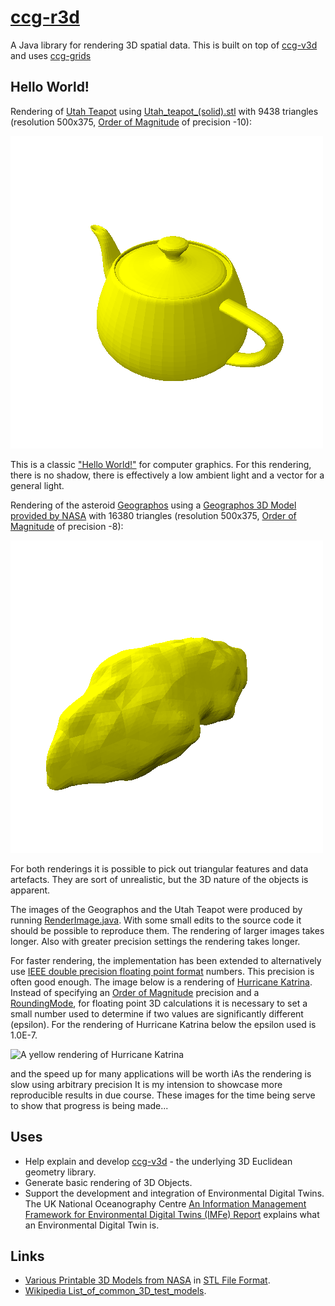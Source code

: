 # [ccg-r3d](https://github.com/agdturner/ccg-r3d)
A Java library for rendering 3D spatial data. This is built on top of [ccg-v3d]((https://github.com/agdturner/ccg-v3d)) and uses [ccg-grids]((https://github.com/agdturner/ccg-grids))

## Hello World!
Rendering of [Utah Teapot](https://en.wikipedia.org/wiki/Utah_teapot) using [Utah_teapot_(solid).stl](data/Utah_teapot_(solid).stl) with 9438 triangles (resolution 500x375, [Order of Magnitude](https://en.wikipedia.org/wiki/Order_of_magnitude) of precision -10):

<img alt="A yellow rendering of the Utah Teapot" src="data/output/Utah_teapot_(solid)/oom=-10/lighting(i=0.2673_j=0.5345_k=0.8018)/Utah_teapot_(solid)_500x500_pt(i=-12.3089_j=13.0269_k=17.2189)_lighting(i=0.2673_j=0.5345_k=0.8018)_oom=-10.png" />

This is a classic ["Hello World!"](https://en.wikipedia.org/wiki/%22Hello,_World!%22_program) for computer graphics. For this rendering, there is no shadow, there is effectively a low ambient light and a vector for a general light.  

Rendering of the asteroid [Geographos](https://en.wikipedia.org/wiki/1620_Geographos) using a [Geographos 3D Model provided by NASA](https://nasa3d.arc.nasa.gov/detail/geographos) with 16380 triangles (resolution 500x375, [Order of Magnitude](https://en.wikipedia.org/wiki/Order_of_magnitude) of precision -8):

<img alt="A yellow rendering of Geographos" src="data/output/geographos/files/oom=-8/lighting(i=-0.2673_j=-0.5345_k=-0.8018)/1620geographos_500x500_pt(i=-3.3194_j=3.4588_k=-3.4339)_lighting(i=-0.2673_j=-0.5345_k=-0.8018)_oom=-8.png" />

For both renderings it is possible to pick out triangular features and data artefacts. They are sort of unrealistic, but the 3D nature of the objects is apparent.

The images of the Geographos and the Utah Teapot were produced by running [RenderImage.java](https://github.com/agdturner/ccg-r3d/tree/main/src/main/java/uk/ac/leeds/ccg/r3d/RenderImage.java). With some small edits to the source code it should be possible to reproduce them. The rendering of larger images takes longer. Also with greater precision settings the rendering takes longer.

For faster rendering, the implementation has been extended to alternatively use [IEEE double precision floating point format](https://en.wikipedia.org/wiki/Double-precision_floating-point_format) numbers. This precision is often good enough. The image below is a rendering of [Hurricane Katrina](https://en.wikipedia.org/wiki/Hurricane_Katrina). Instead of specifying an [Order of Magnitude](https://en.wikipedia.org/wiki/Order_of_magnitude) precision and a [RoundingMode](https://github.com/openjdk/jdk/blob/master/src/java.base/share/classes/java/math/RoundingMode.java), for floating point 3D calculations it is necessary to set a small number used to determine if two values are significantly different (epsilon). For the rendering of Hurricane Katrina below the epsilon used is 1.0E-7.

<img alt="A yellow rendering of Hurricane Katrina" src="data/output/Hurricane_Katrina/files/epsilon=1.0E-7\lighting(i=-0.2672612419124244_j=-0.5345224838248488_k=-0.8017837257372732)_ambientLight(0.05)/Katrina_1000x1000pt(i=159.6718892242295_j=159.6628865386826_k=159.66438762205664)_lighting(i=-0.2672612419124244_j=-0.5345224838248488_k=-0.8017837257372732)_ambientLight(0.05)_epsilon=1.0E-7.png" />

and the speed up for many applications will be worth iAs the rendering is slow using arbitrary precision It is my intension to showcase more reproducible results in due course. These images for the time being serve to show that progress is being made...

## Uses
* Help explain and develop [ccg-v3d](https://github.com/agdturner/ccg-v3d) - the underlying 3D Euclidean geometry library.
* Generate basic rendering of 3D Objects.
* Support the development and integration of Environmental Digital Twins. The UK National Oceanography Centre [An Information Management Framework for Environmental Digital Twins (IMFe) Report](https://noc.ac.uk/files/documents/about/NOC%20IMFe%20Summary%20Report2.pdf) explains what an Environmental Digital Twin is.

## Links
* [Various Printable 3D Models from NASA](https://nasa3d.arc.nasa.gov/models/printable) in [STL File Format](https://en.wikipedia.org/wiki/STL_(file_format)).
* [Wikipedia List_of_common_3D_test_models](https://en.wikipedia.org/wiki/List_of_common_3D_test_models).
